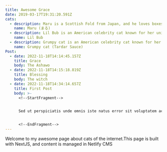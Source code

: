 ```yaml
---
title: Awesome Grace
date: 2019-03-17T19:31:20.591Z
cats:
  - description: Maru is a Scottish Fold from Japan, and he loves boxes.
    name: Maru (まる)
  - description: Lil Bub is an American celebrity cat known for her unique appearance.
    name: Lil Bub
  - description: Grumpy cat is an American celebrity cat known for her grumpy appearance.
    name: Grumpy cat (Tardar Sauce)
Post:
  - date: 2022-11-18T14:14:45.157Z
    title: Grace
    body: T﻿he Ashawo
  - date: 2022-11-18T14:15:18.819Z
    title: Blessing
    body: T﻿he witch
  - date: 2022-11-18T14:34:14.657Z
    title: First Post
    body: >-
      <!--StartFragment-->


      Sed ut perspiciatis unde omnis iste natus error sit voluptatem accusantium doloremque laudantium, totam rem aperiam, eaque ipsa quae ab illo inventore veritatis et quasi architecto beatae vitae dicta sunt explicabo. Nemo enim ipsam voluptatem quia voluptas sit aspernatur aut odit aut fugit, sed quia consequuntur magni dolores eos qui ratione voluptatem sequi nesciunt. Neque porro quisquam est, qui dolorem ipsum quia dolor sit amet,


      <!--EndFragment-->
---
```

Welcome to my awesome page about cats of the internet.This page is built with NextJS, and content is managed in Netlify CMS